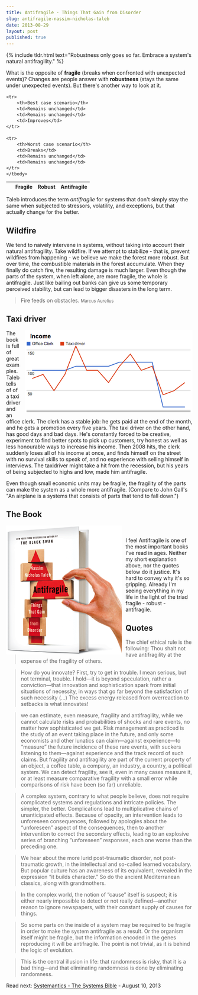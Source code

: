 ```yaml
---
title: Antifragile - Things That Gain from Disorder
slug: antifragile-nassim-nicholas-taleb
date: 2013-08-29
layout: post
published: true
---
```


{% include tldr.html text="Robustness only goes so far. Embrace a system's natural antifragility." %}

What is the opposite of **fragile** (breaks when confronted with unexpected events)? Changes are people answer with
**robustness** (stays the same under unexpected events). But there's another way to look at it.

<table class="table table-bordered">
    <thead>
    <tr>
        <th>&nbsp;</th>
        <th>Fragile</th>
        <th>Robust</th>
        <th>Antifragile</th>
    </tr>
    </thead>
    <tbody>

    <tr>
        <th>Best case scenario</th>
        <td>Remains unchanged</td>
        <td>Remains unchanged</td>
        <td>Improves</td>
    </tr>

    <tr>
        <th>Worst case scenario</th>
        <td>Breaks</td>
        <td>Remains unchanged</td>
        <td>Remains unchanged</td>
    </tr>
    </tbody>
</table>

Taleb introduces the term *antifragile* for systems that don't simply stay the same when subjected to stressors, volatility,
and exceptions, but that actually change for the better.

## Wildfire

We tend to naively intervene in systems, without taking into account their natural antifragility. Take wildfire. If we attempt to
stabilize - that is, prevent wildfires from happening - we believe we make the forest more robust. But over time, the combustible
 materials in the forest accumulate. When they finally do catch fire, the resulting damage is much larger. Even though
 the parts of the system, when left alone, are more fragile, the whole is antifragile. Just like bailing out banks can give us some
temporary perceived stability, but can lead to bigger disasters in the long term.

<blockquote><p>Fire feeds on obstacles. <small>Marcus Aurelius</small></p></blockquote>

## Taxi driver

<img style="float:right;margin-left: 10px" src="/img/posts/2013-08-29/antifragile-taxidriver.png" alt="Antifragile taxidriver">

The book is full of great examples. Taleb tells of of a taxi driver and an office clerk. The clerk has a stable job:
 he gets paid at the end of the month, and he gets a promotion every five years. The taxi driver on the other hand, has
 good days and bad days. He's constantly forced to be creative, experiment to find better spots to pick up customers, try
honest as well as less honourable ways to increase his income. Then 2008 hits, the clerk suddenly loses all of his income at once,
and finds himself on the street with no survival skills to speak of, and no experience with selling himself in interviews.
The taxidriver might take a hit from the recession, but his years of being subjected to highs and low, made him antifragile.

Even though small economic units may be fragile, the fragility of the parts can make the system as a whole more antifragile.
(Compare to John Gall's "An airplane is a systems that consists of parts that tend to fall down.")


## The Book

<a href="http://www.amazon.com/gp/product/B0083DJWGO/ref=as_li_tl?ie=UTF8&camp=1789&creative=390957&creativeASIN=B0083DJWGO&linkCode=as2&tag=verraesnet-20&linkId=Q2UYVYAWOKWT7F5V">
<img style="float:left;margin-right: 10px" src="/img/posts/2013-08-29/antifragile-book.png" alt="Antifragile - Things That Gain from Disorder">
</a><img src="http://ir-na.amazon-adsystem.com/e/ir?t=verraesnet-20&l=as2&o=1&a=B0083DJWGO" width="1" height="1" border="0" alt="" style="border:none !important; margin:0px !important;" />


I feel Antifragile is one of the most important books I've read in ages. Neither
my short explanation above, nor the quotes below do it justice. It's hard to convey why it's so gripping. Already I'm seeing
everything in my life in the light of the triad fragile - robust - antifragile.

## Quotes

<blockquote>The chief ethical rule is the following: Thou shalt not have antifragility at the expense of the fragility of others.</blockquote>

<blockquote>How do you innovate? First, try to get in trouble. I mean serious, but not terminal, trouble. I hold—it is
beyond speculation, rather a conviction—that innovation and sophistication spark from initial situations of necessity,
in ways that go far beyond the satisfaction of such necessity (...) The excess energy released from overreaction to setbacks is what innovates!</blockquote>

<blockquote>we can estimate, even measure, fragility and antifragility, while we cannot calculate risks and probabilities
of shocks and rare events, no matter how sophisticated we get. Risk management as practiced is the study of an event taking
place in the future, and only some economists and other lunatics can claim—against experience—to “measure” the future
incidence of these rare events, with suckers listening to them—against experience and the track record of such claims.
But fragility and antifragility are part of the current property of an object, a coffee table, a company, an industry, a
country, a political system. We can detect fragility, see it, even in many cases measure it, or at least measure comparative
fragility with a small error while comparisons of risk have been (so far) unreliable.</blockquote>

<blockquote>A complex system, contrary to what people believe, does not require complicated systems and regulations and
intricate policies. The simpler, the better. Complications lead to multiplicative chains of unanticipated effects. Because
of opacity, an intervention leads to unforeseen consequences, followed by apologies about the “unforeseen” aspect of the
consequences, then to another intervention to correct the secondary effects, leading to an explosive series of branching
“unforeseen” responses, each one worse than the preceding one.</blockquote>

<blockquote>We hear about the more lurid post-traumatic disorder, not post-traumatic growth, in the intellectual and so-called
learned vocabulary. But popular culture has an awareness of its equivalent, revealed in the expression “it builds character.”
So do the ancient Mediterranean classics, along with grandmothers.</blockquote>

<blockquote>In the complex world, the notion of “cause” itself is suspect; it is either nearly impossible to detect or not
really defined—another reason to ignore newspapers, with their constant supply of causes for things.</blockquote>

<blockquote>So some parts on the inside of a system may be required to be fragile in order to make the system antifragile
 as a result. Or the organism itself might be fragile, but the information encoded in the genes reproducing it will be antifragile.
 The point is not trivial, as it is behind the logic of evolution. </blockquote>

<blockquote>This is the central illusion in life: that randomness is risky, that it is a bad thing—and that eliminating
randomness is done by eliminating randomness.</blockquote>

Read next: [Systemantics - The Systems Bible](/2013/08/john-gall-systemantics-the-systems-bible/) - August 10, 2013


